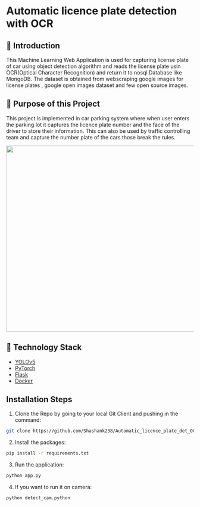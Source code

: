 # Automatic licence plate detection with OCR

## 📌 Introduction
This Machine Learning Web Application is used for capturing license plate of car using object detection algorithm and reads the license plate usin OCR(Optical Character Recognition) and return it to nosql Database like MongoDB. 
The dataset is obtained from webscraping google images for license plates , google open images dataset and few open source images.

## 🎯 Purpose of this Project
This project is implemented in car parking system where when user enters the parking lot it captures the licence plate number and the face of the driver to store their information.
This can also be used by traffic controlling team and capture the number plate of the cars those break the rules.

<p align="center">
  <img width="900" height="500" src="images/demo.gif">
</p>

## 🏁 Technology Stack

* [YOLOv5](https://github.com/ultralytics/yolov5)
* [PyTorch](https://pytorch.org/)
* [Flask](https://github.com/pallets/flask)
* [Docker](https://www.docker.com/)

## Installation Steps
1. Clone the Repo by going to your local Git Client and pushing in the command:
```sh
git clone https://github.com/Shashank238/Automatic_licence_plate_det_OCR
```
2. Install the packages:
```sh
pip install -r requirements.txt
```
3. Run the application:
```sh
python app.py
```
4. If you want to run it on camera:
```sh
python detect_cam.python
```





